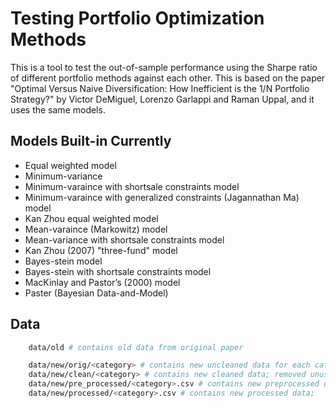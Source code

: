 # Testing Portfolio Optimization Methods

This is a tool to test the out-of-sample performance using the Sharpe ratio of different portfolio methods against each other. This is based on the paper "Optimal Versus Naive Diversification: How Inefficient is the 1/N Portfolio Strategy?" by Victor DeMiguel, Lorenzo Garlappi and Raman Uppal, and it uses the same models.

## Models Built-in Currently

* Equal weighted model
* Minimum-variance
* Minimum-varaince with shortsale constraints model
* Minimum-varaince with generalized constraints (Jagannathan Ma) model
* Kan Zhou equal weighted model
* Mean-varaince (Markowitz) model
* Mean-variance with shortsale constraints model
* Kan Zhou (2007) "three-fund" model
* Bayes-stein model
* Bayes-stein with shortsale constraints model
* MacKinlay and Pastor’s (2000) model 
* Paster (Bayesian Data-and-Model)


## Data

``` bash
    data/old # contains old data from original paper

    data/new/orig/<category> # contains new uncleaned data for each category/sector
    data/new/clean/<category> # contains new cleaned data; removed unused columns
    data/new/pre_processed/<category>.csv # contains new preprocessed data; combined all .csv files in clean/<category>
    data/new/processed/<category>.csv # contains new processed data; 
```